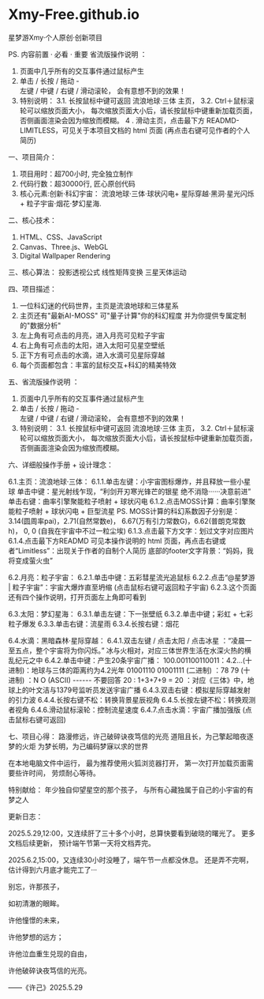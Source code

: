 # Xmy-Free.github.io

星梦游Xmy·个人原创·创新项目


PS.  内容前置 · 必看 · 重要
        省流版操作说明 ：
1.    页面中几乎所有的交互事件通过鼠标产生
2.    单击 / 长按 / 拖动  -  
       左键 / 中键 / 右键  /   滑动滚轮，
       会有意想不到的效果！
3.    特别说明：
3.1. 长按鼠标中键可返回 流浪地球·三体 主页，
3.2.  Ctrl＋鼠标滚轮可以缩放页面大小，
        每次缩放页面大小后，请长按鼠标中键重新加载页面，
        否侧画面渲染会因为缩放而模糊。
4 .    滑动主页，点击最下方 READMD-LIMITLESS，可见关于本项目文档的 html 页面 (再点击右键可见作者的个人简历)



一、项目简介：
1. 项目用时：超700小时, 完全独立制作
2. 代码行数：超30000行, 匠心原创代码
3. 核心元素:创新·科幻宇宙：
    流浪地球·三体·球状闪电+
    星际穿越·黑洞·星光闪烁+
    粒子宇宙·烟花·梦幻星海.

二、核心技术：
1. HTML、CSS、JavaScript   
2. Canvas、Three.js、WebGL 
3. Digital  Wallpaper  Rendering

三、核心算法：
投影透视公式
线性矩阵变换
三星天体运动



四、项目描述：
1. 一位科幻迷的代码世界，主页是流浪地球和三体星系
2. 主页还有"最新AI-MOSS"
    可"量子计算"你的科幻程度
    并为你提供专属定制的"数据分析"
3. 左上角有可点击的月亮，进入月亮可见粒子宇宙
4. 右上角有可点击的太阳，进入太阳可见星空壁纸
5. 正下方有可点击的水滴，进入水滴可见星际穿越
6. 每个页面都包含：丰富的鼠标交互+科幻的精美特效


五、省流版操作说明  ：
1.    页面中几乎所有的交互事件通过鼠标产生
2.    单击 / 长按 / 拖动  -  
       左键 / 中键 / 右键  /   滑动滚轮，
       会有意想不到的效果！
3.    特别说明：
3.1. 长按鼠标中键可返回 流浪地球·三体 主页，
3.2.  Ctrl＋鼠标滚轮可以缩放页面大小，
        每次缩放页面大小后，请长按鼠标中键重新加载页面，
        否侧画面渲染会因为缩放而模糊。


六、详细般操作手册 + 设计理念：

6.1.主页：流浪地球·三体：
6.1.1.单击左键：小宇宙图标爆炸，并且释放一些小星球
         单击中键：星光射线乍现，“利剑开刃寒光锋芒的银星 绝不消隐······决意前进”
         单击右键：曲率引擎聚能粒子喷射 + 球状闪电
6.1.2.点击MOSS计算：曲率引擎聚能粒子喷射 + 球状闪电 + 巨型流星
                                          PS. MOSS计算的科幻系数因子分别是：
                                                3.14(圆周率pai)，2.71(自然常数e)，
                                                6.67(万有引力常数G)，6.62(普朗克常数h)，
                                                0,  0  (自我在宇宙中不过一粒尘埃)
6.1.3.点击最下方文字：划过文字对应图片
6.1.4.点击最下方READMD 可见本操作说明的 html 页面，再点击右键或者“Limitless”：出现关于作者的自制个人简历
          底部的footer文字背景：“妈妈，我将变成萤火虫”

6.2.月亮：粒子宇宙：
6.2.1.单击中键：五彩彗星流光追鼠标
6.2.2.点击“@星梦游 | 粒子宇宙”：宇宙大爆炸直至坍缩 (点击鼠标右键可返回粒子宇宙)
6.2.3.这个页面还有四个操作说明，打开页面左上角即可看到

6.3.太阳：梦幻星海：
6.3.1.单击左键：下一张壁纸
6.3.2.单击中键；彩虹 + 七彩粒子爆发
6.3.3.单击右键：流星雨
6.3.4.长按右键：烟花

6.4.水滴：黑暗森林·星际穿越：
6.4.1.双击左键 / 点击太阳 / 点击冰星 ：“凌晨一至五点，整个宇宙将为你闪烁。”
                                                                     冰与火相对，对应三体世界生活在水深火热的横乱纪元之中
6.4.2.单击中键：产生20条宇宙广播：
                             100.001100110011：4.2...(十进制)：地球与三体的距离约为4.2光年
                             01001110  01001111 (二进制) ：78 79 (十进制) ：N O (ASCII) ------ 不要回答
                             20 : 1+3+7+9 = 20 ：对应《三体》中，地球上的叶文洁与1379号监听员发送宇宙广播 
6.4.3.双击右键：模拟星际穿越发射的引力波
6.4.4.长按右键不松：转换背景星辰视角
6.4.5.长按左键不松：转换观测者视角
6.4.6.滑动鼠标滚轮：控制流星速度
6.4.7.点击水滴：宇宙广播加强版 (点击鼠标右键可返回)
         
七、项目心得：
路漫修远，许己破碎诀夜笃信的光亮
道阻且长，为己擎起暗夜逐梦的火炬
为梦长明，为己编码梦寐以求的世界






在本地电脑文件中运行，
最为推荐使用火狐浏览器打开，
第一次打开加载页面需要些许时间，
劳烦耐心等待。




特别献给：
年少独自仰望星空的那个孩子，
与所有心藏独属于自己的小宇宙的有梦之人



更新日志：

2025.5.29,12:00，又连续肝了三十多个小时，总算快要看到破晓的曙光了。
更多文档后续更新，
预计端午节第一天将文档弄完。


2025.6.2,15:00，又连续30小时没睡了，端午节一点都没休息。
还是弄不完啊，估计得到六月底才能完工了···







别忘，许那孩子，

如初清澈的眼眸。

许他憧憬的未来，

许他梦想的远方；

许他泣血重生兑现的自由，

许他破碎诀夜笃信的光亮。

——《许己》2025.5.29





